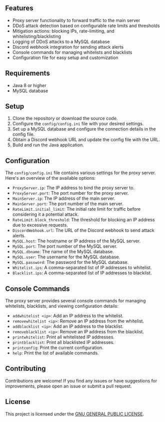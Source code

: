 
## Features

- Proxy server functionality to forward traffic to the main server
- DDoS attack detection based on configurable rate limits and thresholds
- Mitigation actions: blocking IPs, rate-limiting, and whitelisting/blacklisting
- Logging of DDoS attacks to a MySQL database
- Discord webhook integration for sending attack alerts
- Console commands for managing whitelists and blacklists
- Configuration file for easy setup and customization

## Requirements

- Java 8 or higher
- MySQL database

## Setup

1. Clone the repository or download the source code.
2. Configure the `config/config.ini` file with your desired settings.
3. Set up a MySQL database and configure the connection details in the config file.
4. Obtain a Discord webhook URL and update the config file with the URL.
5. Build and run the Java application.

## Configuration

The `config/config.ini` file contains various settings for the proxy server. Here's an overview of the available options:

- `ProxyServer.ip`: The IP address to bind the proxy server to.
- `ProxyServer.port`: The port number for the proxy server.
- `MainServer.ip`: The IP address of the main server.
- `MainServer.port`: The port number of the main server.
- `RateLimit.initial_limit`: The initial rate limit for traffic before considering it a potential attack.
- `RateLimit.block_threshold`: The threshold for blocking an IP address due to excessive requests.
- `DiscordWebhook.url`: The URL of the Discord webhook to send attack alerts.
- `MySQL.host`: The hostname or IP address of the MySQL server.
- `MySQL.port`: The port number of the MySQL server.
- `MySQL.dbname`: The name of the MySQL database.
- `MySQL.user`: The username for the MySQL database.
- `MySQL.password`: The password for the MySQL database.
- `Whitelist.ips`: A comma-separated list of IP addresses to whitelist.
- `Blacklist.ips`: A comma-separated list of IP addresses to blacklist.

## Console Commands

The proxy server provides several console commands for managing whitelists, blacklists, and viewing configuration details:

- `addwhitelist <ip>`: Add an IP address to the whitelist.
- `removewhitelist <ip>`: Remove an IP address from the whitelist.
- `addblacklist <ip>`: Add an IP address to the blacklist.
- `removeblacklist <ip>`: Remove an IP address from the blacklist.
- `printwhitelist`: Print all whitelisted IP addresses.
- `printblacklist`: Print all blacklisted IP addresses.
- `printconfig`: Print the current configuration.
- `help`: Print the list of available commands.

## Contributing

Contributions are welcome! If you find any issues or have suggestions for improvements, please open an issue or submit a pull request.

## License

This project is licensed under the [ GNU GENERAL PUBLIC LICENSE](LICENSE).
